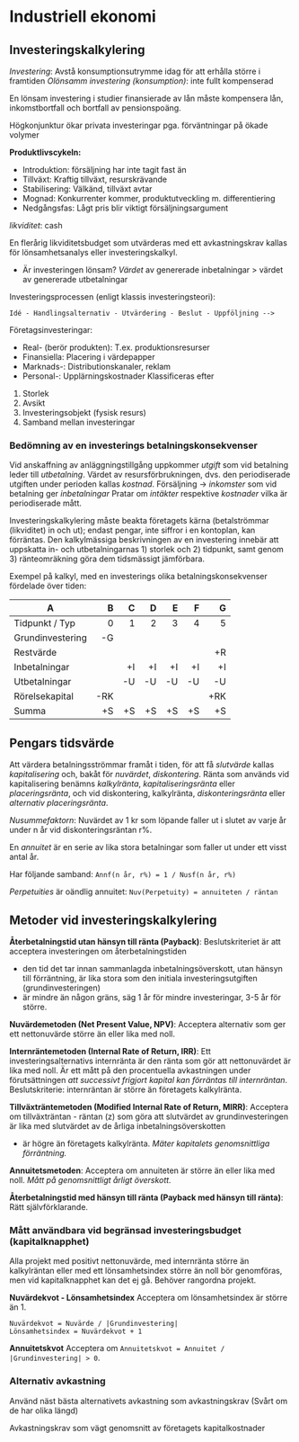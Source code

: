 # Industriell ekonomi

## Investeringskalkylering

*Investering*: Avstå konsumptionsutrymme idag för att erhålla större i framtiden
*Olönsamm investering (konsumption)*: inte fullt kompenserad

En lönsam investering i studier finansierade av lån måste kompensera
lån, inkomstbortfall och bortfall av pensionspoäng.

Högkonjunktur ökar privata investeringar pga. förväntningar på ökade volymer

**Produktlivscykeln:**
- Introduktion: försäljning har inte tagit fast än
- Tillväxt: Kraftig tillväxt, resurskrävande
- Stabilisering: Välkänd, tillväxt avtar
- Mognad: Konkurrenter kommer, produktutveckling m. differentiering
- Nedgångsfas: Lågt pris blir viktigt försäljningsargument

*likviditet*: cash

En flerårig likviditetsbudget som utvärderas med ett avkastningskrav
kallas för lönsamhetsanalys eller investeringskalkyl.
- Är investeringen lönsam?
  *Värdet* av genererade inbetalningar > värdet av genererade utbetalningar

Investeringsprocessen (enligt klassis investeringsteori):
```
Idé - Handlingsalternativ - Utvärdering - Beslut - Uppföljning -->
```

Företagsinvesteringar:
- Real- (berör produkten): T.ex. produktionsresurser
- Finansiella: Placering i värdepapper
- Marknads-: Distributionskanaler, reklam
- Personal-: Upplärningskostnader
Klassificeras efter
1. Storlek
2. Avsikt
3. Investeringsobjekt (fysisk resurs)
4. Samband mellan investeringar

### Bedömning av en investerings betalningskonsekvenser
Vid anskaffning av anläggningstillgång uppkommer *utgift*
som vid betalning leder till *utbetalning*.
Värdet av resursförbrukningen, dvs. den periodiserade utgiften
under perioden kallas *kostnad*.
Försäljning -> *inkomster* som vid betalning ger *inbetalningar*
Pratar om *intäkter* respektive *kostnader* vilka är periodiserade mått.

Investeringskalkylering måste beakta företagets kärna
(betalströmmar (likviditet) in och ut);
endast pengar, inte siffror i en kontoplan, kan förräntas.
Den kalkylmässiga beskrivningen av en investering innebär
att uppskatta  in- och utbetalningarnas 1) storlek och 2) tidpunkt,
samt genom 3) ränteomräkning göra dem tidsmässigt jämförbara.

Exempel på kalkyl, med en investerings olika betalningskonsekvenser
fördelade över tiden:

| A                | B   | C  | D  | E  | F  | G   |
| ---------------- | ---:| --:| --:| --:| --:| ---:|
| Tidpunkt / Typ   |   0 |  1 |  2 |  3 |  4 |   5 |
| Grundinvestering |  -G |    |    |    |    |     |
| Restvärde        |     |    |    |    |    |  +R |
| Inbetalningar    |     | +I | +I | +I | +I |  +I |
| Utbetalningar    |     | -U | -U | -U | -U |  -U |
| Rörelsekapital   | -RK |    |    |    |    | +RK |
| Summa            |  +S | +S | +S | +S | +S |  +S |

## Pengars tidsvärde

Att värdera betalningsströmmar framåt i tiden,
för att få *slutvärde* kallas *kapitalisering* och,
bakåt för *nuvärdet*, *diskontering*.
Ränta som används vid kapitalisering benämns *kalkylränta*,
*kapitaliseringsränta* eller *placeringsränta*,
och vid diskontering, kalkylränta, *diskonteringsränta* eller
*alternativ placeringsränta*.

*Nusummefaktorn*: Nuvärdet av 1 kr som löpande faller ut i slutet av varje år
under n år vid diskonteringsräntan r%.

En *annuitet* är en serie av lika stora betalningar som
faller ut under ett visst antal år.

Har följande samband: `Annf(n år, r%) = 1 / Nusf(n år, r%)`

*Perpetuities* är oändlig annuitet:
`Nuv(Perpetuity) = annuiteten / räntan`

## Metoder vid investeringskalkylering

**Återbetalningstid utan hänsyn till ränta (Payback)**:
Beslutskriteriet är att acceptera investeringen om återbetalningstiden
- den tid det tar innan sammanlagda inbetalningsöverskott,
utan hänsyn till förräntning, är lika stora som den initiala
investeringsutgiften (grundinvesteringen)
- är mindre än någon gräns, säg 1 år för mindre investeringar,
3-5 år för större.

**Nuvärdemetoden (Net Present Value, NPV)**:
Acceptera alternativ som ger ett nettonuvärde större än eller lika med noll.

**Internräntemetoden (Internal Rate of Return, IRR)**:
Ett investeringsalternativs internränta är den ränta som gör att
nettonuvärdet är lika med noll.
Är ett mått på den procentuella avkastningen under förutsättningen
*att successivt frigjort kapital kan förräntas till internräntan*.
Beslutskriterie: internräntan är större än företagets kalkylränta.

**Tillväxträntemetoden (Modified Internal Rate of Return, MIRR)**:
Acceptera om tillväxträntan -
räntan (z) som göra att slutvärdet av grundinvesteringen
är lika med slutvärdet av de årliga inbetalningsöverskotten
- är högre än företagets kalkylränta.
*Mäter kapitalets genomsnittliga förräntning.*

**Annuitetsmetoden**:
Acceptera om annuiteten är större än eller lika med noll.
*Mått på genomsnittligt årligt överskott.*

**Återbetalningstid med hänsyn till ränta
(Payback med hänsyn till ränta)**:
Rätt självförklarande.

### Mått användbara vid begränsad investeringsbudget (kapitalknapphet)
Alla projekt med positivt nettonuvärde, med internränta större än
kalkylräntan eller med ett lönsamhetsindex större än noll
bör genomföras, men vid kapitalknapphet kan det ej gå.
Behöver rangordna projekt.

**Nuvärdekvot - Lönsamhetsindex**
Acceptera om lönsamhetsindex är större än 1.
```
Nuvärdekvot = Nuvärde / |Grundinvestering|
Lönsamhetsindex = Nuvärdekvot + 1
```

**Annuitetskvot**
Acceptera om `Annuitetskvot = Annuitet / |Grundinvestering| > 0`.

### Alternativ avkastning

Använd näst bästa alternativets avkastning som avkastningskrav
(Svårt om de har olika längd)

Avkastningskrav som vägt genomsnitt av företagets kapitalkostnader
